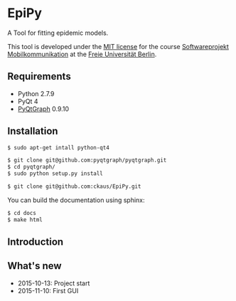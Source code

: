 # EpiPy
A Tool for fitting epidemic models.

This tool is developed under the [MIT license][1] for the course [Softwareprojekt Mobilkommunikation][2] at the [Freie Universität Berlin][3]. 

## Requirements
 * Python 2.7.9
 * PyQt 4
 * [PyQtGraph][4] 0.9.10

## Installation
```bash
$ sudo apt-get intall python-qt4

$ git clone git@github.com:pyqtgraph/pyqtgraph.git
$ cd pyqtgraph/
$ sudo python setup.py install

$ git clone git@github.com:ckaus/EpiPy.git
```

You can build the documentation using sphinx:
```bash
$ cd docs
$ make html
```
## Introduction

## What's new
 * 2015-10-13: Project start
 * 2015-11-10: First GUI

[1]: https://github.com/ckaus/EpiPy/blob/master/LICENSE "MIT license"         
[2]: http://www.mi.fu-berlin.de/inf/groups/ag-tech/teaching/2015-16_WS/P_19308912_Softwareprojekt_Mobilkommunikation/index.html "Course"
[3]: http://www.fu-berlin.de/en/index.html "FU Berlin"
[4]: http://pyqtgraph.org/ "PyQtGraph"
